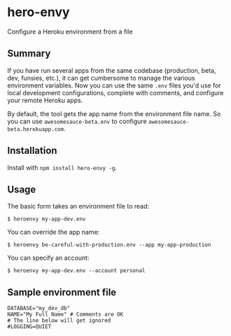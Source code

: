 hero-envy
==========

Configure a Heroku environment from a file

## Summary

If you have run several apps from the same codebase (production, beta, dev, funsies, etc.), it can get cumbersome to manage the various environment variables. Now you can use the same `.env` files you'd use for local development configurations, complete with comments, and configure your remote Heroku apps.

By default, the tool gets the app name from the environment file name. So you can use `awesomesauce-beta.env` to configure `awesomesauce-beta.herokuapp.com`.

## Installation

Install with `npm install hero-envy -g`.

## Usage

The basic form takes an environment file to read:

    $ heroenvy my-app-dev.env

You can override the app name:

    $ heroenvy be-careful-with-production.env --app my-app-production

You can specify an account:

    $ heroenvy my-app-dev.env --account personal

## Sample environment file

```
DATABASE="my_dev_db"
NAME="My Full Name" # Comments are OK
# The line below will get ignored
#LOGGING=QUIET
```
